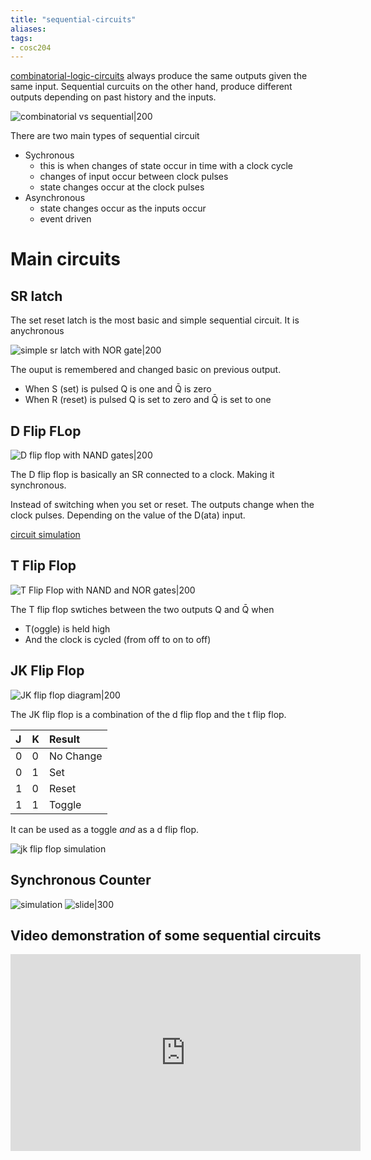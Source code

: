 ```yaml
---
title: "sequential-circuits"
aliases: 
tags: 
- cosc204
---
```



[combinatorial-logic-circuits](notes/combinatorial-logic.md) always  produce the same outputs given the same input. Sequential curcuits on the other hand, produce different outputs depending on past history and the inputs. 

![combinatorial vs sequential|200](https://i.imgur.com/GbfAZ4c.png)

There are two main types of sequential circuit
- Sychronous
	- this is when changes of state occur in time with a clock cycle
	- changes of input occur between clock pulses
	- state changes occur at the clock pulses
- Asynchronous
	- state changes occur as the inputs occur
	- event driven

# Main circuits
## SR latch
The set reset latch is the most basic and simple sequential circuit. It is anychronous

![simple sr latch with NOR gate|200](https://i.imgur.com/ay6uk33.png)

The ouput is remembered and changed basic on previous output. 
- When S (set) is pulsed Q is one and Q̄ is zero
- When R (reset) is pulsed Q is set to zero and Q̄ is set to one

## D Flip FLop

![D flip flop with NAND gates|200](https://i.imgur.com/XVnK2s6.png)

The D flip flop is basically an SR connected to a clock. Making it synchronous.

Instead of switching when you set or reset. The outputs change when the clock pulses. Depending on the value of the D(ata) input. 

[circuit simulation](https://tinyurl.com/2cafc57y)

## T Flip Flop

![T Flip Flop with NAND and NOR gates|200](https://i.imgur.com/CZd3aYK.png)

The T flip flop swtiches between the two outputs Q and Q̄ when
- T(oggle) is held high
- And the clock is cycled (from off to on to off)

## JK Flip Flop

![JK flip flop diagram|200](https://i.imgur.com/dFZGyMh.png)

The JK flip flop is a combination of the d flip flop and the t flip flop. 

| J | K | Result    |
|:--|:--|:----------|
| 0 | 0 | No Change |
| 0 | 1 | Set       |
| 1 | 0 | Reset     |
| 1 | 1 | Toggle    |

It can be used as a toggle *and* as a d flip flop.

![jk flip flop simulation](https://tinyurl.com/22pvm3sf)

## Synchronous Counter

 ![simulation](https://tinyurl.com/25olydjb)
 ![slide|300](https://i.imgur.com/81LS7HL.png)


## Video demonstration of some sequential circuits
<iframe width="560" height="315" src="https://www.youtube.com/embed/I0-izyq6q5s?start=84" title="YouTube video player" frameborder="0" allow="accelerometer; autoplay; clipboard-write; encrypted-media; gyroscope; picture-in-picture" allowfullscreen></iframe>
